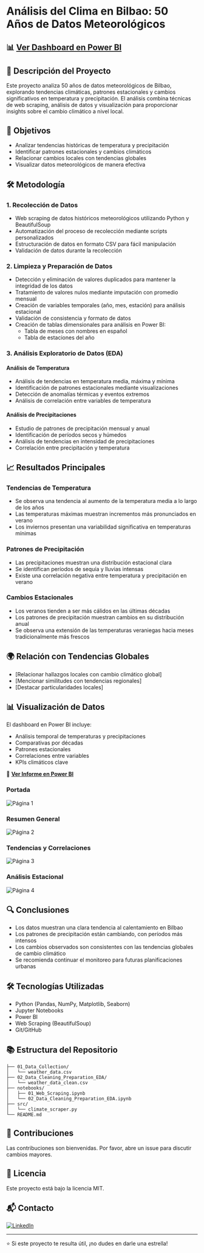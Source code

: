 # Análisis del Clima en Bilbao: 50 Años de Datos Meteorológicos

## 📊 [Ver Dashboard en Power BI](https://app.powerbi.com/reportEmbed?reportId=313c38e9-2057-4699-bc98-62a095a6f4e4&autoAuth=true&ctid=16a844d4-a6fb-4446-8873-1b1e40876fb5)

## 📝 Descripción del Proyecto
Este proyecto analiza 50 años de datos meteorológicos de Bilbao, explorando tendencias climáticas, patrones estacionales y cambios significativos en temperatura y precipitación. El análisis combina técnicas de web scraping, análisis de datos y visualización para proporcionar insights sobre el cambio climático a nivel local.

## 🎯 Objetivos
- Analizar tendencias históricas de temperatura y precipitación
- Identificar patrones estacionales y cambios climáticos
- Relacionar cambios locales con tendencias globales
- Visualizar datos meteorológicos de manera efectiva

## 🛠️ Metodología

### 1. Recolección de Datos
- Web scraping de datos históricos meteorológicos utilizando Python y BeautifulSoup
- Automatización del proceso de recolección mediante scripts personalizados
- Estructuración de datos en formato CSV para fácil manipulación
- Validación de datos durante la recolección

### 2. Limpieza y Preparación de Datos
- Detección y eliminación de valores duplicados para mantener la integridad de los datos
- Tratamiento de valores nulos mediante imputación con promedio mensual
- Creación de variables temporales (año, mes, estación) para análisis estacional
- Validación de consistencia y formato de datos
- Creación de tablas dimensionales para análisis en Power BI:
  - Tabla de meses con nombres en español
  - Tabla de estaciones del año

### 3. Análisis Exploratorio de Datos (EDA)
#### Análisis de Temperatura
- Análisis de tendencias en temperatura media, máxima y mínima
- Identificación de patrones estacionales mediante visualizaciones
- Detección de anomalías térmicas y eventos extremos
- Análisis de correlación entre variables de temperatura

#### Análisis de Precipitaciones
- Estudio de patrones de precipitación mensual y anual
- Identificación de períodos secos y húmedos
- Análisis de tendencias en intensidad de precipitaciones
- Correlación entre precipitación y temperatura

## 📈 Resultados Principales

### Tendencias de Temperatura
- Se observa una tendencia al aumento de la temperatura media a lo largo de los años
- Las temperaturas máximas muestran incrementos más pronunciados en verano
- Los inviernos presentan una variabilidad significativa en temperaturas mínimas

### Patrones de Precipitación
- Las precipitaciones muestran una distribución estacional clara
- Se identifican períodos de sequía y lluvias intensas
- Existe una correlación negativa entre temperatura y precipitación en verano

### Cambios Estacionales
- Los veranos tienden a ser más cálidos en las últimas décadas
- Los patrones de precipitación muestran cambios en su distribución anual
- Se observa una extensión de las temperaturas veraniegas hacia meses tradicionalmente más frescos

## 🌍 Relación con Tendencias Globales
- [Relacionar hallazgos locales con cambio climático global]
- [Mencionar similitudes con tendencias regionales]
- [Destacar particularidades locales]

## 📊 Visualización de Datos
El dashboard en Power BI incluye:
- Análisis temporal de temperaturas y precipitaciones
- Comparativas por décadas
- Patrones estacionales
- Correlaciones entre variables
- KPIs climáticos clave

🔗 **[Ver Informe en Power BI](https://app.powerbi.com/reportEmbed?reportId=313c38e9-2057-4699-bc98-62a095a6f4e4&autoAuth=true&ctid=16a844d4-a6fb-4446-8873-1b1e40876fb5)**

### Portada
![Página 1](https://github.com/MouraAnalyst/Evolve-an-lisis-clima-Bilbao/blob/main/Pagina%201.png)

### Resumen General
![Página 2](https://github.com/MouraAnalyst/Evolve-an-lisis-clima-Bilbao/blob/main/Pagina%202.png)

### Tendencias y Correlaciones
![Página 3](https://github.com/MouraAnalyst/Evolve-an-lisis-clima-Bilbao/blob/main/Pagina%203.png)

### Análisis Estacional
![Página 4](https://github.com/MouraAnalyst/Evolve-an-lisis-clima-Bilbao/blob/main/Pagina%204.png)

## 🔍 Conclusiones
- Los datos muestran una clara tendencia al calentamiento en Bilbao
- Los patrones de precipitación están cambiando, con períodos más intensos
- Los cambios observados son consistentes con las tendencias globales de cambio climático
- Se recomienda continuar el monitoreo para futuras planificaciones urbanas

## 🛠️ Tecnologías Utilizadas
- Python (Pandas, NumPy, Matplotlib, Seaborn)
- Jupyter Notebooks
- Power BI
- Web Scraping (BeautifulSoup)
- Git/GitHub

## 📚 Estructura del Repositorio
```
├── 01_Data_Collection/
│   └── weather_data.csv
├── 02_Data_Cleaning_Preparation_EDA/
│   └── weather_data_clean.csv
├── notebooks/
│   ├── 01_Web_Scraping.ipynb
│   └── 02_Data_Cleaning_Preparation_EDA.ipynb
├── src/
│   └── climate_scraper.py
└── README.md
```

## 🤝 Contribuciones
Las contribuciones son bienvenidas. Por favor, abre un issue para discutir cambios mayores.

## 📄 Licencia
Este proyecto está bajo la licencia MIT.

## 📬 Contacto

[![LinkedIn](https://img.shields.io/badge/LinkedIn-Profile-blue)](https://www.linkedin.com/in/alex-moura-analyst/)

---
⭐️ Si este proyecto te resulta útil, ¡no dudes en darle una estrella!